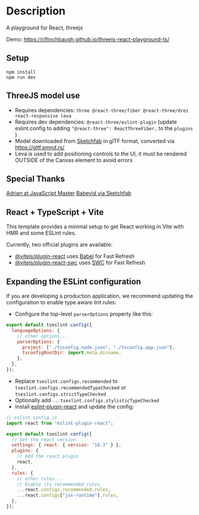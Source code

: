 # Description

A playground for React, threejs

Demo: https://cflinchbaugh.github.io/threejs-react-playground-ts/

## Setup

```
npm install
npm run dev
```

## ThreeJS model use

- Requires dependencies: `three @react-three/fiber @react-three/drei react-responsive leva`
- Requires dev dependencies: `@react-three/eslint-plugin` (update eslint.config to adding `"@react-three": ReactThreeFiber,` to the `plugins` )
- Model downloaded from [Sketchfab](https://sketchfab.com/) in glTF format, converted via https://gltf.pmnd.rs/
- Leva is used to add positioning controls to the UI, it must be rendered OUTSIDE of the Canvas element to avoid errors

## Special Thanks

[Adrian at JavaScript Master](https://www.youtube.com/watch?v=kt0FrkQgw8w)
[Babevid via Sketchfab](https://sketchfab.com/3d-models/hacker-room-stylized-a0cfe6edf2dd494c8a95addf6bb13a10)

## React + TypeScript + Vite

This template provides a minimal setup to get React working in Vite with HMR and some ESLint rules.

Currently, two official plugins are available:

- [@vitejs/plugin-react](https://github.com/vitejs/vite-plugin-react/blob/main/packages/plugin-react/README.md) uses [Babel](https://babeljs.io/) for Fast Refresh
- [@vitejs/plugin-react-swc](https://github.com/vitejs/vite-plugin-react-swc) uses [SWC](https://swc.rs/) for Fast Refresh

## Expanding the ESLint configuration

If you are developing a production application, we recommend updating the configuration to enable type aware lint rules:

- Configure the top-level `parserOptions` property like this:

```js
export default tseslint.config({
  languageOptions: {
    // other options...
    parserOptions: {
      project: ["./tsconfig.node.json", "./tsconfig.app.json"],
      tsconfigRootDir: import.meta.dirname,
    },
  },
});
```

- Replace `tseslint.configs.recommended` to `tseslint.configs.recommendedTypeChecked` or `tseslint.configs.strictTypeChecked`
- Optionally add `...tseslint.configs.stylisticTypeChecked`
- Install [eslint-plugin-react](https://github.com/jsx-eslint/eslint-plugin-react) and update the config:

```js
// eslint.config.js
import react from "eslint-plugin-react";

export default tseslint.config({
  // Set the react version
  settings: { react: { version: "18.3" } },
  plugins: {
    // Add the react plugin
    react,
  },
  rules: {
    // other rules...
    // Enable its recommended rules
    ...react.configs.recommended.rules,
    ...react.configs["jsx-runtime"].rules,
  },
});
```
